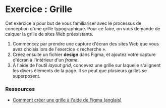 # Exercice : Grille

Cet exercice a pour but de vous familiariser avec le processus de conception d'une grille typographique. Pour ce faire, on vous demande de calquer la grille de sites Web préexistants.

1. Commencez par prendre une capture d'écran des sites Web que vous avez choisis lors de l'exercice « recherche ». 
2. Créez ensuite un fichier **design** dans Figma, et ajoutez votre capture d'écran à l'intérieur d'un *frame*.
3. À l'aide de l'outil *layout grid*, concevez une grille sur laquelle s'alignent les divers éléments de la page. Il se peut que plusieurs grilles se superposent.

### Ressources

- [Comment créer une grille à l'aide de Figma (anglais)](https://help.figma.com/hc/en-us/articles/360040450513-Create-layout-grids-with-grids-columns-and-rows)